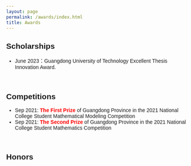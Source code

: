 ```yaml
---
layout: page
permalink: /awards/index.html
title: Awards
---  
```

  
<font face="Arial">  
  
## Scholarships

- June 2023：Guangdong University of Technology Excellent Thesis Innovation Award.
<br>

## Competitions

- Sep 2021: **<font color='red'>The First Prize</font>** of Guangdong Province in the 2021 National College Student Mathematical Modeling Competition
- Sep 2021: **<font color='red'>The Second Prize</font>** of Guangdong Province in the 2021 National College Student Mathematics Competition
<br>

## Honors

<br>

</font>
